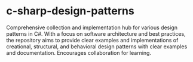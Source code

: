 # c-sharp-design-patterns
Comprehensive collection and implementation hub for various design patterns in C#. With a focus on software architecture and best practices, the repository aims to provide clear examples and implementations of creational, structural, and behavioral design patterns with clear examples and documentation. Encourages collaboration for learning.
